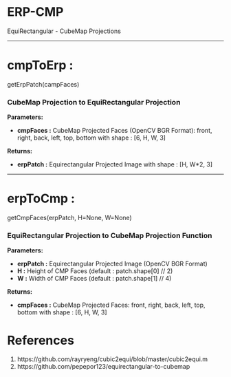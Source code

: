 # ERP-CMP
EquiRectangular - CubeMap Projections

<hr>
<h1>cmpToErp :</h1> getErpPatch(campFaces)
<h3>CubeMap Projection to EquiRectangular Projection</h3>
  <b>Parameters:</b>
  <ul>
      <li><b>cmpFaces :</b> CubeMap Projected Faces (OpenCV BGR Format):
      front, right, back, left, top, bottom
      with shape : [6, H, W, 3]</li></ul>
  <b>Returns:</b><ul>
      <li><b>erpPatch :</b> Equirectangular Projected Image
      with shape : [H, W*2, 3]</li>
  </ul>

<hr>
<h1>erpToCmp :</h1> getCmpFaces(erpPatch, H=None, W=None)
<h3>EquiRectangular Projection to CubeMap Projection Function</h3>
  <b>Parameters:</b>
  <ul>
      <li><b>erpPatch :</b> Equirectangular Projected Image (OpenCV BGR Format)</li>
      <li><b>H :</b> Height of CMP Faces (default : patch.shape[0] // 2)</li>
      <li><b>W :</b> Width of CMP Faces (default : patch.shape[1] // 4)</b></li>
  </ul>
  <b>Returns:</b>
  <ul>
      <li><b>cmpFaces :</b> CubeMap Projected Faces:
      front, right, back, left, top, bottom
      with shape : [6, H, W, 3]</li>
  </ul>

<h1> References </h1>
  <ol>
    <li>https://github.com/rayryeng/cubic2equi/blob/master/cubic2equi.m</li>
    <li>https://github.com/pepepor123/equirectangular-to-cubemap</li>
  </ol>
